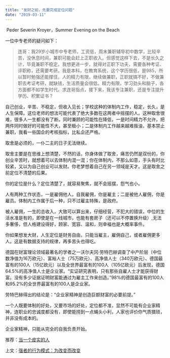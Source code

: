 ```yaml
---
title: "发财之前，先要完成定位问题"
date: "2019-03-11"
---
```


 Peder Severin Kroyer，Summer Evening on the Beach

  

一位中专老师的疑问如下：

> 连哥：我29岁小城市中专老师，工资低，周末兼职辅导初中数学，比较辛苦，没休息时间，兼职可能会赶上正职收入。但感觉这样下去，不是长久之计，毕竟兼职不稳定。我想更进一步，就得对正职下功夫，需要各种考证、评职称，还需要考研。我是本科，在教育系统，这个学历很低，是985，所以暂时勉强还能撑住。人的精力有限，继续做兼职，正职就搞不好，不做兼职去考证考研，就缺钱，生活质量会很低。精力有限，学习劲头和脑子，各方面都不如学生时代。求连哥指点，接下来，我该专注兼职，还是专注提升学历、积累证书？

自己创业，辛苦、不稳定，但收入见长；学校这种的体制内工作，稳定，长久，是人生保障。这位老师的想法可能代表了绝大多数在这两者中摇摆的人。这种取舍很难，很多人一生都没有了断。同时兼顾的可能性在降低，一是时间精力不允许，把两件同时做好的可能性不大，甚至极小；二是体制内工作越来越难揩油，基本禁止兼职，我看一些国企的考核指标，比私企还严格。

  

取舍是必须的，一仆二主的日子无法继续。

取舍主要是在思维上想清楚，不然的话，你身体做了取舍，痛苦仍然是双份的，你创业辛苦时，就想着可以去体制内混一混；你在体制内，不那么如意，手头有时比较紧，又以为自己创业可以发财。你老梦想着自己在另一领域是天才。这是取舍之前定位不清楚的后果。

你的定位是什么？定位清楚了，就容易聚焦，就不会摇摆，怨气也小。

人有两种工作状态，一是雇佣他人，自我雇佣，你是雇主；二是被他人雇佣，你是雇员。体制内工作属于后一种，只不过雇主特殊，是政府。

被人雇佣，一生的总收入，大致可以算出来，仔细经营，不犯大的错误，中位的生活水准是有的，即使是在一线城市，也能有套房子（还可以不停置换升级）,无法多奢侈，但人格建设得好，顾家、宽容、温和，则幸福也是大概率事件。

你如果想发大财，人生定位是财务自由，只能当雇主，雇佣自己，或者雇佣更多人。这是有数据支持的规律，再多苦头也得吃。

德国在财富理论领域最著名的学者之一沃尔夫冈·劳特巴赫调查了中产阶层（中位数净值为16万欧元）、富裕人士（75万欧元）、高净值人士（340万欧元）、德国最富有的100人（15亿欧元）以及全世界最富有的100人（105亿欧元）后发现，德国64.5%的高净值人士是企业家。“实证研究表明，只有那些自雇人士才能获得财富。没有多少证据证明财富能通过为雇主工作来创造。”98%的德国最富有的100人和95.2%的全世界最富有的100人是企业家。

劳特巴赫得出的结论是：“企业家精神是创造巨额财富的必要前提。”

一个人既要体制的好处，又要市场的好处，定位都不准，显然不可能有企业家精神，连职业的忠诚度都没有，即使能捞到一点蝇头小利，人家也评价你气质猥琐，并非没有成本的。

企业家精神，只能从完全的自我负责开始。

  

推荐：[当一个皮实的人](http://mp.weixin.qq.com/s?__biz=MjM5NDU0Mjk2MQ==&mid=2651632507&idx=1&sn=5dbc8261b451b231af01d149e5f74c9f&chksm=bd7e37658a09be73a4ea9854dd79c1ef2a7b0f68e91f13675a099cdefaf24d0e9c338d972c5c&scene=21#wechat_redirect)  

上文：[强者的行为模式：为改变而改变](http://mp.weixin.qq.com/s?__biz=MjM5NDU0Mjk2MQ==&mid=2651632834&idx=1&sn=9bd1fc7e4e2ac46af6971bf4d1151cc0&chksm=bd7e30dc8a09b9caaac53a11455b1788cc15536d129021f9cf31018e50ff090341036349d072&scene=21#wechat_redirect)
